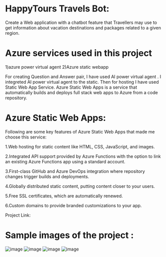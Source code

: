 # HappyTours Travels Bot:

Create a Web application with a chatbot feature that Travellers may use to get information about vacation destinations and packages related to a given region.

# Azure services used in this project

1)azure power virtual agent 2)Azure static webapp

For creating Question and Answer pair, I have used AI power virtual agent . I integreted AI power virtual agent to the static. Then for hosting I have used Static Web App Service. Azure Static Web Apps is a service that automatically builds and deploys full stack web apps to Azure from a code repository.

# Azure Static Web Apps: 

Following are some key features of Azure Static Web Apps that made me choose this service:

1.Web hosting for static content like HTML, CSS, JavaScript, and images.

2.Integrated API support provided by Azure Functions with the option to link an existing Azure Functions app using a standard account.

3.First-class GitHub and Azure DevOps integration where repository changes trigger builds and deployments.

4.Globally distributed static content, putting content closer to your users.

5.Free SSL certificates, which are automatically renewed.

6.Custom domains to provide branded customizations to your app.

Project Link:

# Sample images of the project :
![image](https://user-images.githubusercontent.com/108270510/176422179-fc258226-2b69-419d-b211-b491b09db3a1.png)
![image](https://user-images.githubusercontent.com/108270510/176422384-fba6abed-4a8a-4d29-86bb-57adc8991dc4.png)
![image](https://user-images.githubusercontent.com/108270510/176422451-0b74780f-0ba3-4dd5-b9ff-a8ed389621a8.png)
![image](https://user-images.githubusercontent.com/108270510/176422721-3ed33ac3-b515-4bb5-9515-0732cc71d730.png)





